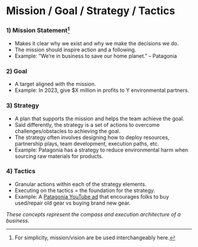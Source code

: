 # Mission / Goal / Strategy / Tactics

### 1) Mission Statement[^1]
- Makes it clear why we exist and why we make the decisions we do. 
- The mission should inspire action and a following.
- Example: “We’re in business to save our home planet.” – Patagonia

### 2) Goal 
- A target aligned with the mission. 
- Example: In 2023, give $X million in profits to Y environmental partners.

### 3) Strategy
- A plan that supports the mission and helps the team achieve the goal. 
- Said differently, the strategy is a set of actions to overcome challenges/obstacles to achieving the goal.
- The strategy often involves designing how to deploy resources, partnership plays, team development, execution paths, etc. 
- Example: Patagonia has a strategy to reduce environmental harm when sourcing raw materials for products.

### 4) Tactics
- Granular actions within each of the strategy elements. 
- Executing on the tactics = the foundation for the strategy.
- Example: A [Patagonia YouTube ad](https://www.youtube.com/watch?v=UAZ8Ts9CC6I) that encourages folks to buy used/repair old gear vs buying brand new gear.

*These concepts represent the compass and execution architecture of a business.*

[^1]: For simplicity, mission/vision are be used interchangeably here.
